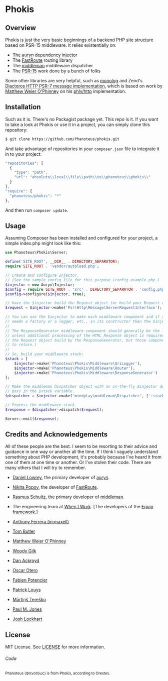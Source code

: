 # Phokis

## Overview
Phokis is just the very basic beginnings of a backend PHP site structure based on PSR-15 middleware. It relies existentially on:

- The [auryn](https://github.com/rdlowrey/auryn) dependency injector
- The [FastRoute](https://github.com/nikic/FastRoute) routing library
- The [middleman](https://github.com/mindplay-dk/middleman) middleware dispatcher
- The [PSR-15](https://github.com/http-interop/http-middleware) work done by a bunch of folks

Some other libraries are very helpful, such as [monolog](https://github.com/Seldaek/monolog) and Zend's [Diactoros HTTP PSR-7 message implementation](https://github.com/zendframework/zend-diactoros), which is based on work by [Matthew Weier O'Phinney](https://mwop.net/) on his [phly/http](https://github.com/phly/http) implementation.

## Installation
Such as it is. There's no Packagist package yet. This repo is it. If you want to take a look at Phokis or use it in a project, you can simply clone this repository:

```bash
$ git clone https://github.com/Phanoteus/phokis.git
```

And take advantage of repositories in your `composer.json` file to integrate it in to your project:

```js
"repositories": [
  {
    "type": "path",
    "url": "absolute\\local\\file\\path\\to\\phanoteus\\phokis\\"
  }
],
"require": {
  "phanoteus/phokis": "*"
},
```

And then run `composer update`.

## Usage

Assuming Composer has been installed and configured for your project, a simple index.php might look like this:

```php
use Phanoteus\Phokis\Server;

define('SITE_ROOT', __DIR__ . DIRECTORY_SEPARATOR);
require SITE_ROOT . 'vendor/autoload.php';

// Create and configure Injector.
// (See the sample config file for this purpose (config.example.php.)
$injector = new Auryn\Injector;
$config = require SITE_ROOT . 'src' . DIRECTORY_SEPARATOR . 'config.php';
$config->configure($injector, true);

// Have the $injector build the Request object (or build your Request object in some other way).
$request = $injector->make('Psr\Http\Message\ServerRequestInterface');

// You can use the $injector to make each middleware component and if a given component
// needs a factory or a logger, etc., in its constructor then the $injector will provision any dependencies.
//
// The ResponseGenerator middleware component should generally be the last (bottom) middleware component in the stack,
// unless additional processing of the HTML Response object is required. (Additional middleware components could accept
// the Request object build by the ResponseGenerator, but those components would have to create their own Response objects
// to return.)
//
// So, build your middleware stack:
$stack = [
    $injector->make('Phanoteus\Phokis\Middleware\UriLogger'),
    $injector->make('Phanoteus\Phokis\Middleware\Router'),
    $injector->make('Phanoteus\Phokis\Middleware\ResponseGenerator')
];

// Make the middleman Dispatcher object with an on-the-fly $injector definition to
// pass in the $stack variable.
$dispatcher = $injector->make('mindplay\middleman\Dispatcher', [':stack' => $stack]);

// Process the middleware stack.
$response = $dispatcher->dispatch($request);

Server::emit($response);
```

## Credits and Acknowledgements

All of these people are the best. I seem to be resorting to their advice and guidance in one way or another all the time. If I think I vaguely understand something about PHP development, it's probably because I've heard it from one of them at one time or another. Or I've stolen their code. There are many others that I will try to remember.

- [Daniel Lowrey](https://github.com/rdlowrey), the primary developer of [auryn](https://github.com/rdlowrey/auryn).
- [Nikita Popov](https://github.com/nikic), the developer of [FastRoute](https://github.com/nikic/FastRoute).
- [Rasmus Schultz](https://github.com/mindplay-dk), the primary developer of [middleman](https://github.com/mindplay-dk/middleman).
- The engineering team at [When I Work](http://wheniwork.com). [The developers of the [Equip framework](https://github.com/equip/framework).]

- [Anthony Ferrera (ircmaxell)](http://blog.ircmaxell.com/)
- [Tom Butler](https://r.je/)
- [Matthew Weier O'Phinney](https://mwop.net/)
- [Woody Gilk](https://github.com/shadowhand)
- [Dan Ackroyd](https://github.com/Danack)
- [Oscar Otero](https://github.com/oscarotero)
- [Fabien Potencier](http://fabien.potencier.org/)
- [Patrick Louys](https://github.com/PatrickLouys)
- [Mārtiņš Tereško](https://stackoverflow.com/users/727208/tere%C5%A1ko)
- [Paul M. Jones](https://github.com/pmjones)
- [Josh Lockhart](https://github.com/codeguy)

## License
MIT License. See [LICENSE](LICENSE) for more information.

###### Coda
<small>Phanoteus (Φανοτέως) is from Phokis, according to Orestes.</small>

